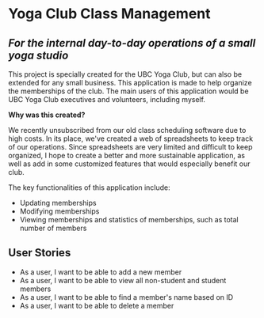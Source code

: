 # Yoga Club Class Management

## *For the internal day-to-day operations of a small yoga studio*

This project is specially created for the UBC Yoga Club, but can also be extended
for any small business. This application is made to help organize the memberships of the club. 
The main users of this application would be UBC Yoga Club executives and volunteers, including myself. 

**Why was this created?**

We recently unsubscribed from our old class scheduling software due to high costs.
In its place, we've created a web of spreadsheets to keep track of our operations. 
Since spreadsheets are very limited and difficult to keep organized, I hope to 
create a better and more sustainable application, as well as add in some 
customized features that would especially benefit our club. 

The key functionalities of this application include:
- Updating memberships
- Modifying memberships
- Viewing memberships and statistics of memberships, such as total number of members

## User Stories

- As a user, I want to be able to add a new member
- As a user, I want to be able to view all non-student and student members
- As a user, I want to be able to find a member's name based on ID
- As a user, I want to be able to delete a member

